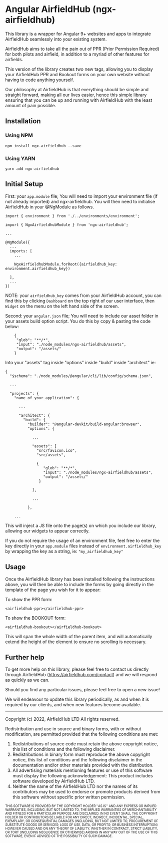 # Angular AirfieldHub (ngx-airfieldhub)

This library is a wrapper for Angular 9+ websites and apps to integrate AirfieldHub seamlessly into your existing system.

AirfieldHub aims to take all the pain out of PPR (Prior Permission Required) for both pilots and airfield, in addition to a myriad of other features for airfields.

This version of the library creates two new tags, allowing you to display your AirfieldHub PPR and Bookout forms on your own website without having to code anything yourself.

Our philosophy at AirfieldHub is that everything should be simple and straight forward, making all our lives easier, hence this simple library ensuring that you can be up and running with AirfieldHub with the least amount of pain possible.


## Installation

### Using NPM
`npm install ngx-airfieldhub --save`

### Using YARN
`yarn add ngx-airfieldhub`


## Initial Setup

First: your `app.module` file; You will need to import your environment file (if not already imported) and ngx-airfieldhub. You will then need to initialise AirfieldHub in your @NgModule as follows.

```
import { environment } from './../environments/environment';

import { NgxAirfieldhubModule } from 'ngx-airfieldhub';

...

@NgModule({
  ...
  imports: [
    ...

    NgxAirfieldhubModule.forRoot({airfieldhub_key: environment.airfieldhub_key})
  
  ],
  ...
})

```
NOTE: your `airfieldhub_key` comes from your AirfieldHub account, you can find this by clicking `Dashboard` on the top right of our user interface, then `Widget` on the menu on the left hand side of the screen.


Second: your `angular.json` file; You will need to include our asset folder in your assets build option script. You do this by copy & pasting the code below:

```
	{
     "glob": "**/*",
     "input": "./node_modules/ngx-airfieldhub/assets",
     "output": "/assets/"
   	}

```

Into your "assets" tag inside "options" inside "build" inside "architect" ie:

```
{
  "$schema": "./node_modules/@angular/cli/lib/config/schema.json",
  
  ...

  "projects": {
    "name_of_your_application": {
      
      ...
      
      "architect": {
        "build": {
          "builder": "@angular-devkit/build-angular:browser",
          "options": {
            
            ...

            "assets": [
              "src/favicon.ico",
              "src/assets",

              {
                 "glob": "**/*",
                 "input": "./node_modules/ngx-airfieldhub/assets",
                 "output": "/assets/"
               }
            
            ],

            ...
            
          },

    ...

```

This will inject a JS file onto the page(s) on which you include our library, allowing our widgets to appear correctly.

If you do not require the usage of an environment file, feel free to enter the key directly in your `app.module` files instead of `environment.airfieldhub_key` by wrapping the key as a string, ie: `"my_airfieldhub_key"`


## Usage

Once the AirfieldHub library has been installed following the instructions above, you will then be able to include the forms by going directly in the template of the page you wish for it to appear:

To show the PPR form:
```
<airfieldhub-ppr></airfieldhub-ppr>
```

To show the BOOKOUT form:
```
<airfieldhub-bookout></airfieldhub-bookout>
```

This will span the whole width of the parent item, and will automatically extend the height of the element to ensure no scrolling is necessary.


## Further help

To get more help on this library, please feel free to contact us directly through AirfieldHub (https://airfieldhub.com/contact) and we will respond as quickly as we can. 

Should you find any particular issues, please feel free to open a new issue! 

We will endeavour to update this library periodically, as and when it is required by our clients, and when new features become available.




---
Copyright (c) 2022, AirfieldHub LTD
All rights reserved.

Redistribution and use in source and binary forms, with or without
modification, are permitted provided that the following conditions are met:
1. Redistributions of source code must retain the above copyright
   notice, this list of conditions and the following disclaimer.
2. Redistributions in binary form must reproduce the above copyright
   notice, this list of conditions and the following disclaimer in the
   documentation and/or other materials provided with the distribution.
3. All advertising materials mentioning features or use of this software
   must display the following acknowledgement:
   This product includes software developed by AirfieldHub LTD.
4. Neither the name of the AirfieldHub LTD nor the
   names of its contributors may be used to endorse or promote products
   derived from this software without specific prior written permission.

<font size="1">
THIS SOFTWARE IS PROVIDED BY THE COPYRIGHT HOLDER ''AS IS'' AND ANY
EXPRESS OR IMPLIED WARRANTIES, INCLUDING, BUT NOT LIMITED TO, THE IMPLIED
WARRANTIES OF MERCHANTABILITY AND FITNESS FOR A PARTICULAR PURPOSE ARE
DISCLAIMED. IN NO EVENT SHALL THE COPYRIGHT HOLDER OR CONTRIBUTORS BE LIABLE
FOR ANY DIRECT, INDIRECT, INCIDENTAL, SPECIAL, EXEMPLARY, OR CONSEQUENTIAL 
DAMAGES (INCLUDING, BUT NOT LIMITED TO, PROCUREMENT OF SUBSTITUTE GOODS OR 
SERVICES; LOSS OF USE, DATA, OR PROFITS; OR BUSINESS INTERRUPTION) HOWEVER 
CAUSED AND ON ANY THEORY OF LIABILITY, WHETHER IN CONTRACT, STRICT LIABILITY,
OR TORT (INCLUDING NEGLIGENCE OR OTHERWISE) ARISING IN ANY WAY OUT OF THE 
USE OF THIS SOFTWARE, EVEN IF ADVISED OF THE POSSIBILITY OF SUCH DAMAGE.
</font>

